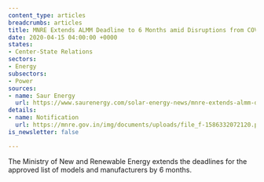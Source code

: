 ```yaml
---
content_type: articles
breadcrumbs: articles
title: MNRE Extends ALMM Deadline to 6 Months amid Disruptions from COVID-19
date: 2020-04-15 04:00:00 +0000
states:
- Center-State Relations
sectors:
- Energy
subsectors:
- Power
sources:
- name: Saur Energy
  url: https://www.saurenergy.com/solar-energy-news/mnre-extends-almm-deadline-to-6-months-amid-disruptions-from-covid-19
details:
- name: Notification
  url: https://mnre.gov.in/img/documents/uploads/file_f-1586332072120.pdf
is_newsletter: false

---
```

The Ministry of New and Renewable Energy extends the deadlines for the approved list of models and manufacturers by 6 months.
